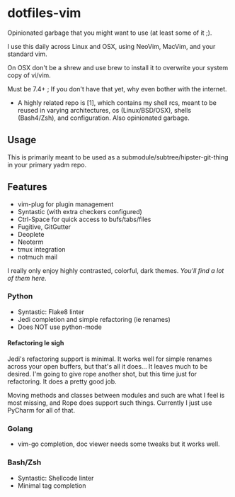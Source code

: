 dotfiles-vim
============

Opinionated garbage that you might want to use (at least some of it ;).

I use this daily across Linux and OSX, using NeoVim, MacVim, and your standard vim.

On OSX don't be a shrew and use brew to install it to overwrite your system copy of vi/vim.

Must be 7.4+ ; If you don't have that yet, why even bother with the internet.

* A highly related repo is [1], which contains my shell rcs, meant to be reused in varying architectures, os (Linux/BSD/OSX), shells (Bash4/Zsh), and configuration. Also opinionated garbage.

Usage
-----

This is primarily meant to be used as a submodule/subtree/hipster-git-thing in your primary yadm repo.

Features
--------

- vim-plug for plugin management
- Syntastic (with extra checkers configured)
- Ctrl-Space for quick access to bufs/tabs/files
- Fugitive, GitGutter
- Deoplete
- Neoterm
- tmux integration
- notmuch mail

I really only enjoy highly contrasted, colorful, dark themes. *You'll find a lot of them here.*

### Python
- Syntastic: Flake8 linter
- Jedi completion and simple refactoring (ie renames)
- Does NOT use python-mode

#### Refactoring le sigh

Jedi's refactoring support is minimal. It works well for simple renames across your open buffers, but that's all it does... It leaves much to be desired. I'm going to give rope another shot, but this time just for refactoring. It does a pretty good job.

Moving methods and classes between modules and such are what I feel is most missing, and Rope does support such things. Currently I just use PyCharm for all of that.

### Golang
- vim-go completion, doc viewer needs some tweaks but it works well.

### Bash/Zsh
- Syntastic: Shellcode linter
- Minimal tag completion

